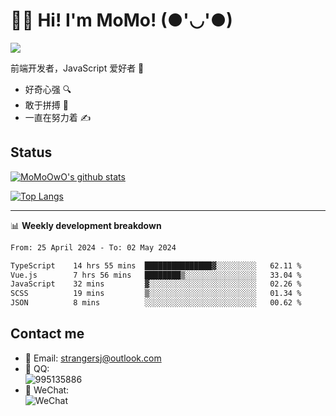 # 👨‍🎓 Hi! I'm MoMo! (●'◡'●)

[![](https://img.shields.io/badge/-@MoMoOwO-%23181717?style=flat-square&logo=github)](https://github.com/MoMoOwO)

前端开发者，JavaScript 爱好者 💖
- 好奇心强 🔍
- 敢于拼搏 💪
- 一直在努力着 ✍

## Status

[![MoMoOwO's github stats](https://github-readme-stats.vercel.app/api?username=MoMoOwO&show_icons=true&theme=tokyonight)](https://github.com/MoMoOwO)

[![Top Langs](https://github-readme-stats.vercel.app/api/top-langs/?username=MoMoOwO&layout=compact&theme=tokyonight)](https://github.com/MoMoOwO)

---

📊 **Weekly development breakdown**

<!--START_SECTION:waka-->

```txt
From: 25 April 2024 - To: 02 May 2024

TypeScript    14 hrs 55 mins  ███████████████▓░░░░░░░░░   62.11 %
Vue.js        7 hrs 56 mins   ████████▒░░░░░░░░░░░░░░░░   33.04 %
JavaScript    32 mins         ▓░░░░░░░░░░░░░░░░░░░░░░░░   02.26 %
SCSS          19 mins         ▒░░░░░░░░░░░░░░░░░░░░░░░░   01.34 %
JSON          8 mins          ░░░░░░░░░░░░░░░░░░░░░░░░░   00.62 %
```

<!--END_SECTION:waka-->

## Contact me

- 📧 Email: strangersj@outlook.com
- 🐧 QQ:  
  ![995135886](https://i.loli.net/2020/11/27/Yx6eDSQi34Va5IA.jpg)
- 💭 WeChat:  
  ![WeChat](https://i.loli.net/2020/11/27/wWX6uVoIQqig5KP.jpg)
  
